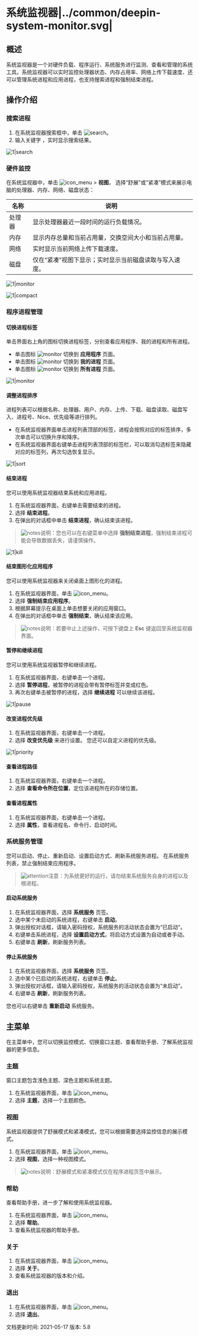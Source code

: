 # 系统监视器|../common/deepin-system-monitor.svg|

## 概述

系统监视器是一个对硬件负载、程序运行、系统服务进行监测、查看和管理的系统工具。系统监视器可以实时监控处理器状态、内存占用率、网络上传下载速度、还可以管理系统进程和应用进程，也支持搜索进程和强制结束进程。


## 操作介绍

### 搜索进程

1. 在系统监视器搜索框中，单击 ![search](icon/search.svg)。
2. 输入关键字 ，实时显示搜索结果。

![1|search](jpg/search.png)



### 硬件监控

在系统监视器中，单击 ![icon_menu](icon/icon_menu.svg) > **视图**， 选择“舒展”或“紧凑”模式来展示电脑的处理器、内存、网络、磁盘状态：

| 名称 | 说明 |
| ------------------- | ---------------|
| 处理器 |    显示处理器最近一段时间的运行负载情况。    |
| 内存 |   显示内存总量和当前占用量，交换空间大小和当前占用量。    |
| 网络 |   实时显示当前网络上传下载速度。   |
| 磁盘 |  仅在“紧凑”视图下显示；实时显示当前磁盘读取与写入速度。  |

![1|monitor](jpg/expand.png)

![1|compact](jpg/compact.png)






### 程序进程管理

#### 切换进程标签

单击界面右上角的图标切换进程标签，分别查看应用程序、我的进程和所有进程。

- 单击图标 ![monitor](jpg/app_process.png) 切换到 **应用程序** 页面。
- 单击图标 ![monitor](jpg/my_process.png) 切换到 **我的进程** 页面。
- 单击图标 ![monitor](jpg/all_process.png) 切换到 **所有进程** 页面。

![1|monitor](jpg/tab_switch.png)

#### 调整进程排序

进程列表可以根据名称、处理器、用户、内存、上传、下载、磁盘读取、磁盘写入、进程号、Nice、优先级等进行排列。

- 在系统监视器界面单击进程列表顶部的标签，进程会按照对应的标签排序，多次单击可以切换升序和降序。
- 在系统监视器界面右键单击进程列表顶部的标签栏，可以取消勾选标签来隐藏对应的标签列，再次勾选恢复显示。

![1|sort](jpg/sort.png)


#### 结束进程
您可以使用系统监视器结束系统和应用进程。
1. 在系统监视器界面，右键单击需要结束的进程。
2. 选择 **结束进程**。
3. 在弹出的对话框中单击 **结束进程**，确认结束该进程。

>![notes](icon/notes.svg)说明：您也可以在右键菜单中选择 **强制结束进程**，强制结束进程可能会导致数据丢失，请谨慎操作。

![1|kill](jpg/kill.png)



#### 结束图形化应用程序

您可以使用系统监视器来关闭桌面上图形化的进程。

1. 在系统监视器界面，单击 ![icon_menu](icon/icon_menu.svg)。
2. 选择 **强制结束应用程序**。   
3. 根据屏幕提示在桌面上单击想要关闭的应用窗口。
4. 在弹出的对话框中单击 **强制结束**，确认结束该应用。

>![notes](icon/notes.svg)说明：若要中止上述操作，可按下键盘上 **Esc** 键返回至系统监视器界面。


#### 暂停和继续进程

您可以使用系统监视器暂停和继续进程。

1. 在系统监视器界面，右键单击一个进程。
2. 选择 **暂停进程**，被暂停的进程会带有暂停标签并变成红色。
3. 再次右键单击被暂停的进程，选择 **继续进程** 可以继续该进程。

![1|pause](jpg/pause.png)

#### 改变进程优先级

1. 在系统监视器界面，右键单击一个进程。
2. 选择 **改变优先级** 来进行设置。
您还可以自定义进程的优先级。

![1|priority](jpg/priority.png)

#### 查看进程路径

1. 在系统监视器界面，右键单击一个进程。
2. 选择 **查看命令所在位置**，定位该进程所在的存储位置。


#### 查看进程属性

1. 在系统监视器界面，右键单击一个进程。
2. 选择 **属性**，查看进程名、命令行、启动时间。

### 系统服务管理

您可以启动、停止、重新启动、设置启动方式、刷新系统服务进程。
在系统服务列表，禁止强制结束应用程序。

>![attention](icon/attention.svg)注意：为系统更好的运行，请勿结束系统服务自身的进程以及根进程。

#### 启动系统服务

1. 在系统监视器界面，选择 **系统服务** 页签。
2. 选中某个未启动的系统进程，右键单击 **启动**。
3. 弹出授权对话框，请输入密码授权，系统服务的活动状态会置为“已启动”。
4. 右键单击系统进程，选择 **设置启动方式**，将启动方式设置为自动或者手动。
5. 右键单击 **刷新**，刷新服务列表。

   

#### 停止系统服务

1. 在系统监视器界面，选择 **系统服务** 页签。
2. 选中某个已启动的系统进程，右键单击 **停止**。
3. 弹出授权对话框，请输入密码授权，系统服务的活动状态会置为“未启动”。
4. 右键单击 **刷新**，刷新服务列表。

您也可以右键单击 **重新启动** 系统服务。

## 主菜单

在主菜单中，您可以切换监控模式、切换窗口主题、查看帮助手册、了解系统监视器的更多信息。

### 主题

窗口主题包含浅色主题、深色主题和系统主题。

1. 在系统监视器界面，单击 ![icon_menu](icon/icon_menu.svg)。
2. 选择 **主题**，选择一个主题颜色。

### 视图

系统监视器提供了舒展模式和紧凑模式，您可以根据需要选择监控信息的展示模式。

1. 在系统监视器界面，单击  ![icon_menu](icon/icon_menu.svg)。
2. 选择 **视图**，选择一种视图模式。

>![notes](icon/notes.svg)说明：舒展模式和紧凑模式仅在程序进程页签中展示。


### 帮助

查看帮助手册，进一步了解和使用系统监视器。

1. 在系统监视器界面，单击  ![icon_menu](icon/icon_menu.svg)。
2. 选择 **帮助**。
3. 查看系统监视器的帮助手册。

### 关于

1. 在系统监视器界面，单击  ![icon_menu](icon/icon_menu.svg)。
2. 选择 **关于**。
3. 查看系统监视器的版本和介绍。

### 退出

1. 在系统监视器界面，单击  ![icon_menu](icon/icon_menu.svg)。
2. 选择 **退出**。


<div class="version-info"><span>文档更新时间: 2021-05-17</span><span> 版本: 5.8</span></div>